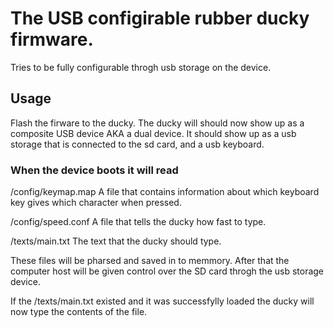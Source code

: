 # The USB configirable rubber ducky firmware.
Tries to be fully configurable throgh usb storage on the device.

## Usage
Flash the firware to the ducky.
The ducky will should now show up as a composite USB device AKA a dual device.
It should show up as a usb storage that is connected to the sd card, and a usb keyboard.

### When the device boots it will read
/config/keymap.map
A file that contains information about which keyboard key gives which character when pressed.

/config/speed.conf
A file that tells the ducky how fast to type.

/texts/main.txt
The text that the ducky should type.

These files will be pharsed and saved in to memmory.
After that the computer host will be given control over the SD card throgh the usb storage device.

If the /texts/main.txt existed and it was successfylly loaded the ducky will now type the contents of the file.
